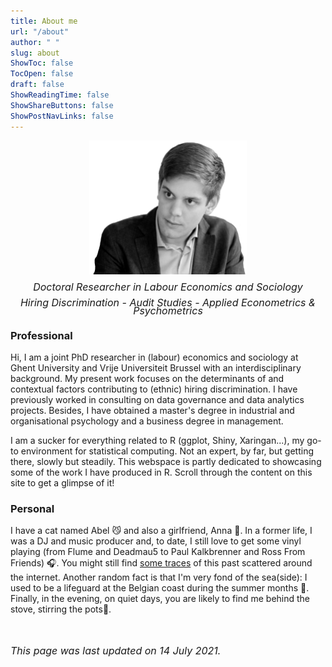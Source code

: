 ```yaml
---
title: About me
url: "/about"
author: " "
slug: about
ShowToc: false
TocOpen: false
draft: false
ShowReadingTime: false
ShowShareButtons: false
ShowPostNavLinks: false
---
```




<img src="https://raw.githubusercontent.com/lglip/louislippens/main/images/llprofilewide.png" width="50%" style="display: block; margin: auto;" />

<p style="line-height:.8; font-style:italic; text-align:center"><font size="3">Doctoral Researcher in Labour Economics and Sociology <br></br> Hiring Discrimination - Audit Studies - Applied Econometrics & Psychometrics </font></p>


### Professional
Hi, I am a joint PhD researcher in (labour) economics and sociology at Ghent University and Vrije Universiteit Brussel with an interdisciplinary background. My present work focuses on the determinants of and contextual factors contributing to (ethnic) hiring discrimination. I have previously worked in consulting on data governance and data analytics projects. Besides, I have obtained a master's degree in industrial and organisational psychology and a business degree in management.

I am a sucker for everything related to R (ggplot, Shiny, Xaringan...), my go-to environment for statistical computing. Not an expert, by far, but getting there, slowly but steadily. This webspace is partly dedicated to showcasing some of the work I have produced in R. Scroll through the content on this site to get a glimpse of it!


### Personal
I have a cat named Abel 😼 and also a girlfriend, Anna 👧. In a former life, I was a DJ and music producer and, to date, I still love to get some vinyl playing (from Flume and Deadmau5 to Paul Kalkbrenner and Ross From Friends) 🎧. You might still find <a href="https://soundcloud.com/subwaves" target="_blank">some traces</a> of this past scattered around the internet. Another random fact is that I'm very fond of the sea(side): I used to be a lifeguard at the Belgian coast during the summer months 🌊. Finally, in the evening, on quiet days, you are likely to find me behind the stove, stirring the pots🥘.

<br></br>
<font size="3"> _This page was last updated on 14 July 2021._ <font>
